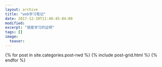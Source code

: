 ```yaml
---
layout: archive
title: "web学习笔记"
date: 2017-12-30T11:40:45-04:00
modified:
excerpt: "很爱学习的证明"
tags: []
image: 
  teaser:
---
```



<div class="tiles">
{% for post in site.categories.post-rwd %}
  {% include post-grid.html %}
{% endfor %}
</div><!-- /.tiles 把所有categories 有 post-rwd 的列出来-->